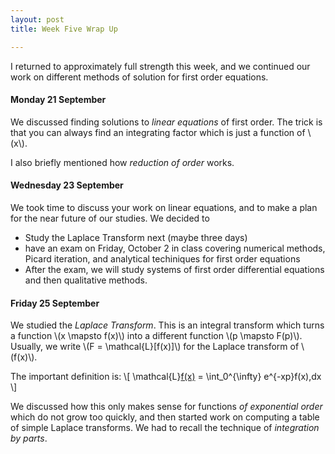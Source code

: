```yaml
---
layout: post
title: Week Five Wrap Up

---
```


I returned to approximately full strength this week, and we continued our work
on different methods of solution for first order equations.

#### Monday 21 September

We discussed finding solutions to _linear equations_ of first order. The trick
is that you can always find an integrating factor which is just a function of
\\(x\\).

I also briefly mentioned how _reduction of order_ works.

#### Wednesday 23 September

We took time to discuss your work on linear equations, and to make a plan for
the near future of our studies. We decided to

  * Study the Laplace Transform next (maybe three days)
  * have an exam on Friday, October 2 in class covering numerical methods,
    Picard iteration, and analytical techiniques for first order equations
  * After the exam, we will study systems of first order differential
    equations and then qualitative methods.

#### Friday 25 September

We studied the _Laplace Transform_. This is an integral transform which turns
a function \\(x \mapsto f(x)\\) into a different function \\(p \mapsto F(p)\\).
Usually, we write \\(F = \mathcal{L}[f(x)]\\) for the Laplace transform of \\(f(x)\\).

The important definition is:
\\[
\mathcal{L}[f(x)](p) = \int_0^{\infty} e^{-xp}f(x)\,dx
\\]

We discussed how this only makes sense for functions _of exponential order_
which do not grow too quickly, and then started work on computing a table of
simple Laplace transforms. We had to recall the technique of _integration by parts_.